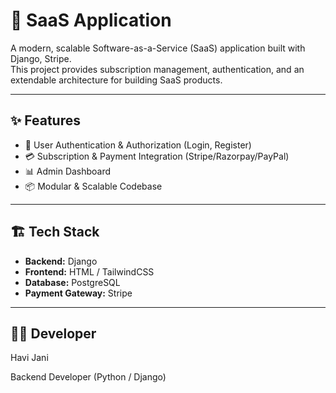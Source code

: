 # 🚀 SaaS Application

A modern, scalable Software-as-a-Service (SaaS) application built with Django, Stripe.  
This project provides subscription management, authentication, and an extendable architecture for building SaaS products.

---

## ✨ Features
- 🔐 User Authentication & Authorization (Login, Register)
- 💳 Subscription & Payment Integration (Stripe/Razorpay/PayPal)
- 📊 Admin Dashboard 
- 📦 Modular & Scalable Codebase

---

## 🏗️ Tech Stack
- **Backend:** Django
- **Frontend:** HTML / TailwindCSS
- **Database:** PostgreSQL 
- **Payment Gateway:** Stripe 

---

## 👨‍💻 Developer

Havi Jani

Backend Developer (Python / Django)
